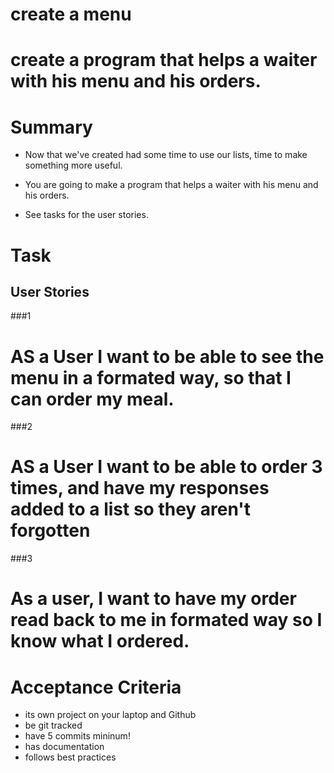 # create a menu
# create a program that helps a waiter with his menu and his orders.



# Summary

- Now that we've created had some time to use our lists, time to make something more useful.

- You are going to make a program that helps a waiter with his menu and his orders.

- See tasks for the user stories.




# Task
## User Stories

###1
# AS a User I want to be able to see the menu in a formated way, so that I can order my meal.

###2
# AS a User I want to be able to order 3 times, and have my responses added to a list so they aren't forgotten

###3
# As a user, I want to have my order read back to me in formated way so I know what I ordered.

# Acceptance Criteria

- its own project on your laptop and Github
- be git tracked
- have 5 commits mininum!
- has documentation
- follows best practices